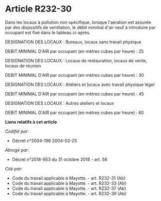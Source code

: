 # Article R232-30

Dans les locaux à pollution non spécifique, lorsque l'aération est assurée par des dispositifs de ventilation, le débit
minimal d'air neuf à introduire par occupant est fixé dans le tableau ci-après.

DESIGNATION DES LOCAUX : Bureaux, locaux sans travail physique

DEBIT MINIMAL D'AIR par occupant (en mètres cubes par heure) : 25

DESIGNATION DES LOCAUX : Locaux de restauration, locaux de vente, locaux de réunion

DEBIT MINIMAL D'AIR par occupant (en mètres cubes par heure) : 30

DESIGNATION DES LOCAUX : Ateliers et locaux avec travail physique léger

DEBIT MINIMAL D'AIR par occupant (en mètres cubes par heure) : 45

DESIGNATION DES LOCAUX : Autres ateliers et locaux

DEBIT MINIMAL D'AIR par occupant (en mètres cubes par heure) : 60

**Liens relatifs à cet article**

_Codifié par_:

  - Décret n°2004-196 2004-02-25

_Abrogé par_:

  - Décret n°2018-953 du 31 octobre 2018 - art. 56

_Cité par_:

  - Code du travail applicable à Mayotte. - art. R232-31 (Ab)
  - Code du travail applicable à Mayotte. - art. R232-33 (Ab)
  - Code du travail applicable à Mayotte. - art. R232-37 (Ab)
  - Code du travail applicable à Mayotte. - art. R232-39 (Ab)
